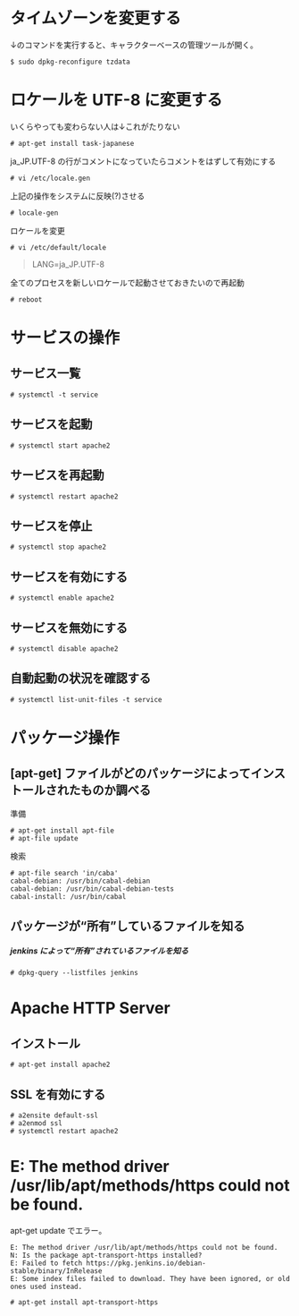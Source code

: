 # タイムゾーンを変更する ################################

↓のコマンドを実行すると、キャラクターベースの管理ツールが開く。

```
$ sudo dpkg-reconfigure tzdata
```

# ロケールを UTF-8 に変更する ###########################

いくらやっても変わらない人は↓これがたりない

```
# apt-get install task-japanese
```

ja_JP.UTF-8 の行がコメントになっていたらコメントをはずして有効にする

```
# vi /etc/locale.gen
```

上記の操作をシステムに反映(?)させる

```
# locale-gen
```

ロケールを変更

```
# vi /etc/default/locale
```

> LANG=ja_JP.UTF-8

全てのプロセスを新しいロケールで起動させておきたいので再起動

```
# reboot
```

# サービスの操作

## サービス一覧

```
# systemctl -t service
```

## サービスを起動

```
# systemctl start apache2
```

## サービスを再起動

```
# systemctl restart apache2
```

## サービスを停止

```
# systemctl stop apache2
```

## サービスを有効にする

```
# systemctl enable apache2
```

## サービスを無効にする

```
# systemctl disable apache2
```

## 自動起動の状況を確認する

```
# systemctl list-unit-files -t service
```

# パッケージ操作

## [apt-get] ファイルがどのパッケージによってインストールされたものか調べる

準備

```
# apt-get install apt-file
# apt-file update
```

検索

```
# apt-file search 'in/caba'
cabal-debian: /usr/bin/cabal-debian
cabal-debian: /usr/bin/cabal-debian-tests
cabal-install: /usr/bin/cabal
```

## パッケージが“所有”しているファイルを知る

##### jenkins によって“所有”されているファイルを知る

```
# dpkg-query --listfiles jenkins
```

# Apache HTTP Server

## インストール

```
# apt-get install apache2
```

## SSL を有効にする

```
# a2ensite default-ssl
# a2enmod ssl
# systemctl restart apache2
```




# E: The method driver /usr/lib/apt/methods/https could not be found.

apt-get update でエラー。

```
E: The method driver /usr/lib/apt/methods/https could not be found.
N: Is the package apt-transport-https installed?
E: Failed to fetch https://pkg.jenkins.io/debian-stable/binary/InRelease  
E: Some index files failed to download. They have been ignored, or old ones used instead.
```

```
# apt-get install apt-transport-https
```

